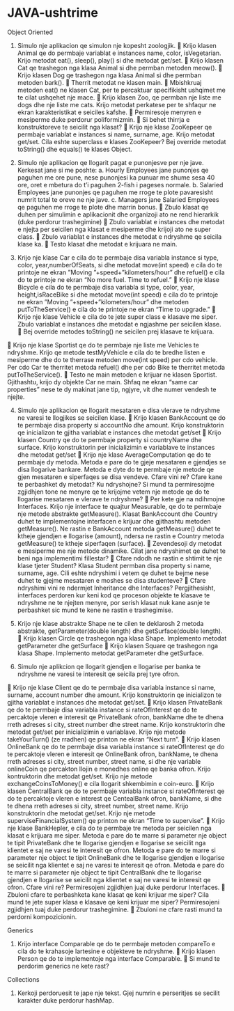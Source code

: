 # JAVA-ushtrime
Object Oriented
1. Simulo nje aplikacion qe simulon nje kopesht zoologjik.
 Krijo klasen Animal qe do permbaje variablat e instances name, color, isVegetarian. Krijo
metodat eat(), sleep(), play() si dhe metodat get/set.
 Krijo klasen Cat qe trashegon nga klasa Animal si dhe permban metoden meow().
 Krijo klasen Dog qe trashegon nga klasa Animal si dhe permban metoden bark().
 Therrit metodat ne klasen main.
 Mbishkruaj metoden eat() ne klasen Cat, per te percaktuar specifikisht ushqimet me te
cilat ushqehet nje mace.
 Krijo klasen Zoo, qe permban nje liste me dogs dhe nje liste me cats. Krijo metodat
perkatese per te shfaqur ne ekran karakteristikat e seiciles kafshe.
 Permiresoje menyren e mesiperme duke perdorur poliformizmin.
 Si behet thirrja e konstruktoreve te seicilit nga klasat?
 Krijo nje klase ZooKepeer qe permbaje variablat e instances si name, surname, age. Krijo
metodat get/set. Cila eshte superclass e klases ZooKepeer? Bej override metodat
toString() dhe equals() te klases Object.

2. Simulo nje aplikacion qe llogarit pagat e punonjesve per nje jave. Kerkesat jane si me poshte:
a. Hourly Employees jane punonjes qe paguhen me ore pune, nese punonjesi ka punuar me
shume sesa 40 ore, oret e mbetura do t’i paguhen 2-fish i pageses normale.
b. Salaried Employees jane punonjes qe paguhen me rroge te plote pavaresisht numrit total te
oreve ne nje jave.
c. Managers jane Salaried Employees qe paguhen me rroge te plote dhe marrin bonus.
 Zbulo klasat qe duhen per simulimin e aplikacionit dhe organizoji ato ne rend hierarkik (duke
perdorur trashegimine)
 Zbulo variablat e instances dhe metodat e njejta per seicilen nga klasat e mesiperme dhe krijoji
ato ne super class.
 Zbulo variablat e instances dhe metodat e ndryshme qe seicila klase ka.
 Testo klasat dhe metodat e krijuara ne main.

3. Krijo nje klase Car e cila do te permbaje disa variabla instance si type, color,
year,numberOfSeats, si dhe metodat move(int speed) e cila do te printoje ne ekran ”Moving
”+speed+”kilometers/hour” dhe refuel() e cila do te printoje ne ekran “No more fuel. Time to
refuel.”
 Krijo nje klase Bicycle e cila do te permbaje disa variabla si type, color, year,
height,isRaceBike si dhe metodat move(int speed) e cila do te printoje ne ekran ”Moving
”+speed+”kilometers/hour” dhe metoden putToTheService() e cila do te printoje ne
ekran “Time to upgrade.”
 Krijo nje klase Vehicle e cila do te jete super class e klasave me siper. Zbulo variablat e
instances dhe metodat e ngjashme per seicilen klase.
 Bej override metodes toString() ne seicilen prej klasave te krijuara.

 Krijo nje klase Sportist qe do te permbaje nje liste me Vehicles te ndryshme. Krijo qe
metode testMyVehicle e cila do te bredhe listen e mesiperme dhe do te therrase
metoden move(int speed) per cdo vehicle. Per cdo Car te therritet metoda refuel() dhe
per cdo Bike te therritet metoda putToTheService().
 Testo ne main metoden e krijuar ne klasen Sportist. Gjithashtu, krijo dy objekte Car ne
main. Shfaq ne ekran “same car properties” nese te dy makinat jane tip, ngjyre, vit dhe
numer vendesh te njejte.

4. Simulo nje aplikacion qe llogarit mesataren e disa vlerave te ndryshme ne varesi te llogjikes se
seicilen klase.
 Krijo klasen BankAccount qe do te permbaje disa property si accountNo dhe amount.
Krijo konstruktorin qe inicializon te gjitha variablat e instances dhe metodat get/set
 Krijo klasen Country qe do te permbaje property si countryName dhe surface. Krijo
konstruktorin per inicializimin e variablave te instances dhe metodat get/set
 Krijo nje klase AverageComputation qe do te permbaje dy metoda. Metoda e pare do te
gjeje mesataren e gjendjes se disa llogarive bankare. Metoda e dyte do te permbaje nje
metode qe gjen mesataren e siperfaqes se disa vendeve. Cfare vini re? Cfare kane te
perbashket dy metodat? Ku ndryshojne? Si mund ta permiresojme zgjidhjen tone ne
menyre qe te krijojme vetem nje metode qe do te llogarise mesataren e vlerave te
ndryshme?
 Per kete gje na ndihmojne Interfaces. Krijo nje interface te quajtur Measurable, qe do te
permbaje nje metode abstrakte getMeasure(). Klasat BankAccount dhe Country duhet
te implementojne interfacen e krijuar dhe gjithashtu metoden getMeasure(). Ne rastin e
BankAccount metoda getMeasure() duhet te ktheje gjendjen e llogarise (amount),
ndersa ne rastin e Country metoda getMeasure() te ktheje siperfaqen (surface).
 Zevendesoji dy metodat e mesiperme me nje metode dinamike. Cilat jane ndryshimet
qe duhet te beni nga implementimi fillestar?
 Cfare ndodh ne rastin e shtimit te nje klase tjeter Student? Klasa Student permban disa
property si name, surname, age. Cili eshte ndryshimi i vetem qe duhet te bejme nese
duhet te gjejme mesataren e moshes se disa studenteve?
 Cfare ndryshimi vini re ndermjet Inheritance dhe Interfaces? Pergjithesisht, interfaces
perdoren kur keni kod qe proceson objekte te klasave te ndryshme ne te njejten menyre,
por serish klasat nuk kane asnje te perbashket sic mund te kene ne rastin e trashegimise.

5. Krijo nje klase abstrakte Shape ne te cilen te deklarosh 2 metoda abstrakte,
getParameter(double length) dhe getSurface(double length).
 Krijo klasen Circle qe trashegon nga klasa Shape. Implemento metodat getParameter
dhe getSurface
 Krijo klasen Square qe trashegon nga klasa Shape. Implemento metodat getParameter
dhe getSurface.

6. Simulo nje aplikcion qe llogarit gjendjen e llogarise per banka te ndryshme ne varesi te interesit
qe seicila prej tyre ofron.

 Krijo nje klase Client qe do te permbaje disa variabla instance si name, surname, account
number dhe amount. Krijo konstruktorin qe inicializon te gjitha variablat e instances dhe
metodat get/set.
 Krijo klasen PrivateBank qe do te permbaje disa variabla instance si rateOfInterest qe do
te percaktoje vleren e interesit qe PrivateBank ofron, bankName dhe te dhena rreth
adreses si city, street number dhe street name. Krijo konstruktorin dhe metodat get/set
per inicializimin e variablave. Krijo nje metode takeYourTurn() (ze rradhen) qe printon
ne ekran “Next turn”.
 Krijo klasen OnlineBank qe do te permbaje disa variabla instance si rateOfInterest qe do
te percaktoje vleren e interesit qe OnlineBank ofron, bankName, te dhena rreth
adreses si city, street number, street name, si dhe nje variable onlineCoin qe percakton
llojin e monedhes online qe banka ofron. Krijo kontruktorin dhe metodat get/set. Krijo
nje metode exchangeCoinsToMoney() e cila llogarit shkembimin e coin-euro.
 Krijo klasen CentralBank qe do te permbaje variabla instance si rateOfInterest qe do te
percaktoje vleren e interest qe CentealBank ofron, bankName, si dhe te dhena rreth
adreses si city, street number, street name. Krijo konstruktorin dhe metodat get/set.
Krijo nje metode superviseFinancialSystem() qe printon ne ekran “Time to supervise”.
 Krijo nje klase BankHepler, e cila do te permbaje tre metoda per seicilen nga klasat e
krijuara me siper. Metoda e pare do te marre si parameter nje object te tipit
PrivateBank dhe te llogarise gjendjen e llogarise se seicilit nga klientet e saj ne varesi te
interesit qe ofron. Metoda e pare do te marre si parameter nje object te tipit
OnlineBank dhe te llogarise gjendjen e llogarise se seicilit nga klientet e saj ne varesi te
interesit qe ofron. Metoda e pare do te marre si parameter nje object te tipit
CentralBank dhe te llogarise gjendjen e llogarise se seicilit nga klientet e saj ne varesi te
interesit qe ofron. Cfare vini re? Permiresojeni zgjidhjen juaj duke perdorur Interfaces.
 Zbuloni cfare te perbashketa kane klasat qe keni krijuar me siper? Cila mund te jete
super klasa e klasave qe keni krijuar me siper? Permiresojeni zgjidhjen tuaj duke
perdorur trashegimine.
 Zbuloni ne cfare rasti mund ta perdorni kompozicionin.

Generics

1. Krijo interface Comparable qe do te permbaje metoden compareTo e cila do te krahasoje
lartesine e objekteve te ndryshme.
 Krijo klasen Person qe do te implementoje nga interface Comparable.
 Si mund te perdorim generics ne kete rast?

Collections
1. Kerkoji perdoruesit te jape nje tekst. Gjej numrin e perseritjes se secilit karakter duke
perdorur hashMap.
